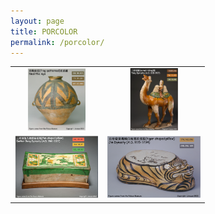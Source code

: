 ```yaml
---
layout: page
title: PORCOLOR
permalink: /porcolor/
---
```

<table frame=void>
	<tr>
    <td><center><img src="./PORCOLOR_UPLOAD/1.png"
                     alt="Typora-Logo"
                     height="100"/></center></td>
    <td><center><img src="./PORCOLOR_UPLOAD/2.png"
                     alt="Typora-Logo"
                     height="100"/></center></td>
    </tr>
    <tr>	<!--第二行-->
    <td><center><img src="./PORCOLOR_UPLOAD/3.png"
                     alt="Typora-Logo"
                     height="100"/></center></td>
    <td><center><img src="./PORCOLOR_UPLOAD/4.png"
                     alt="Typora-Logo"
                     height="100"/></center></td>
    </tr>
</table>


